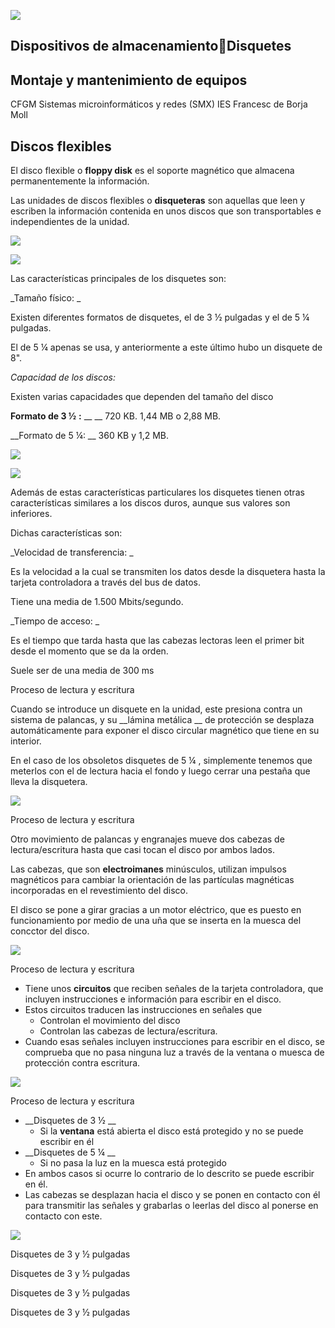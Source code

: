 ![](img%5C1%20Disquettes0.jpg)

## Dispositivos de almacenamientoDisquetes

## Montaje y mantenimiento de equipos
CFGM Sistemas microinformáticos y redes (SMX)
IES Francesc de Borja Moll

## Discos flexibles

El disco flexible o  __floppy disk__  es el soporte magnético que almacena permanentemente la información\.

Las unidades de discos flexibles o  __disqueteras__  son aquellas que leen y escriben la información contenida en unos discos que son transportables e independientes de la unidad\.

![](img%5C1%20Disquettes1.jpg)

![](img%5C1%20Disquettes2.jpg)

Las características principales de los disquetes son:

_Tamaño físico: _

Existen diferentes formatos de disquetes\, el de 3 ½ pulgadas y el de 5 ¼ pulgadas\.

El de 5 ¼ apenas se usa\, y anteriormente a este último hubo un disquete de 8"\.

_Capacidad de los discos:_

Existen varias capacidades que dependen del tamaño del disco

__Formato de 3 ½__  __:__  __ __ 720 KB\. 1\,44 MB o 2\,88 MB\.

__Formato de 5 ¼: __ 360 KB y 1\,2 MB\.

![](img%5C1%20Disquettes3.jpg)

![](img%5C1%20Disquettes4.jpg)

Además de estas características particulares los disquetes tienen otras características similares a los discos duros\, aunque sus valores son inferiores\.

Dichas características son:

_Velocidad de transferencia: _

Es la velocidad a la cual se transmiten los datos desde la disquetera hasta la tarjeta controladora a través del bus de datos\.

Tiene una media de 1\.500 Mbits/segundo\.

_Tiempo de acceso: _

Es el tiempo que tarda hasta que las cabezas lectoras leen el primer bit desde el momento que se da la orden\.

Suele ser de una media de 300 ms

Proceso de lectura y escritura

Cuando se introduce un disquete en la unidad\, este presiona contra un sistema de palancas\, y su  __lámina metálica __ de protección se desplaza automáticamente para exponer el disco circular magnético que tiene en su interior\.

En el caso de los obsoletos disquetes de 5 ¼ \, simplemente tenemos que meterlos con el de lectura hacia el fondo y luego cerrar una pestaña que lleva la disquetera\.

![](img%5C1%20Disquettes5.png)

Proceso de lectura y escritura

Otro movimiento de palancas y engranajes mueve dos cabezas de lectura/escritura hasta que casi tocan el disco por ambos lados\.

Las cabezas\, que son  __electroimanes__  minúsculos\, utilizan impulsos magnéticos para cambiar la orientación de las partículas magnéticas incorporadas en el revestimiento del disco\.

El disco se pone a girar gracias a un motor eléctrico\, que es puesto en funcionamiento por medio de una uña que se inserta en la muesca del concctor del disco\.

![](img%5C1%20Disquettes6.png)

Proceso de lectura y escritura

* Tiene unos  __circuitos__  que reciben señales de la tarjeta controladora\, que incluyen instrucciones e información para escribir en el disco\.
* Estos circuitos traducen las instrucciones en señales que
  * Controlan el movimiento del disco
  * Controlan las cabezas de lectura/escritura\.
* Cuando esas señales incluyen instrucciones para escribir en el disco\, se comprueba que no pasa ninguna luz a través de la ventana o muesca de protección contra escritura\.

![](img%5C1%20Disquettes7.png)

Proceso de lectura y escritura

* __Disquetes de 3 ½ __
  * Si la  __ventana__  está abierta el disco está protegido y no se puede escribir en él
* __Disquetes de 5 ¼  __
  * Si no pasa la luz en la muesca está protegido
* En ambos casos si ocurre lo contrario de lo descrito se puede escribir en él\.
* Las cabezas se desplazan hacia el disco y se ponen en contacto con él para transmitir las señales y grabarlas o leerlas del disco al ponerse en contacto con este\.

![](img%5C1%20Disquettes8.png)

Disquetes de 3 y ½ pulgadas

Disquetes de 3 y ½ pulgadas

Disquetes de 3 y ½ pulgadas

Disquetes de 3 y ½ pulgadas

